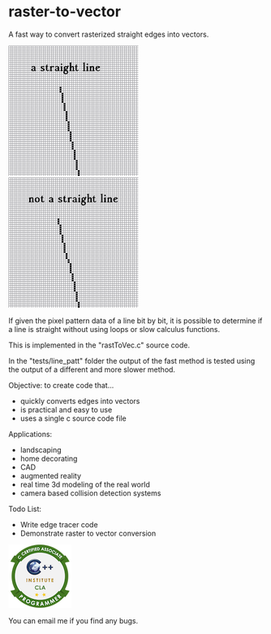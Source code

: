 # raster-to-vector
A fast way to convert rasterized straight edges into vectors.

![](./imgs/01.png) ![](./imgs/02.png)

If given the pixel pattern data of a line bit by bit, it is possible to determine if a line is straight without using loops or slow calculus functions.

This is implemented in the "rastToVec.c" source code.

In the "tests/line_patt" folder the output of the fast method is tested using the output of a different and more slower method.

Objective: to create code that...
* quickly converts edges into vectors
* is practical and easy to use
* uses a single c source code file

Applications:
* landscaping
* home decorating
* CAD
* augmented reality
* real time 3d modeling of the real world
* camera based collision detection systems

Todo List:
* Write edge tracer code
* Demonstrate raster to vector conversion

[![](./imgs/cla-11-02-cla-c-certified-associate-programmer.png)](https://www.youracclaim.com/badges/279aeef9-4753-4e9a-afe1-882c03f52cd5/public_url)

You can email me if you find any bugs.
